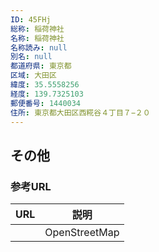 ```yaml
---
ID: 45FHj
総称: 稲荷神社
名称: 稲荷神社
名称読み: null
別名: null
都道府県: 東京都
区域: 大田区
緯度: 35.5558256
経度: 139.7325103
郵便番号: 1440034
住所: 東京都大田区西糀谷４丁目７−２０
---
```


## その他

### 参考URL

| URL | 説明          |
| --- | ------------- |
|     | OpenStreetMap |
